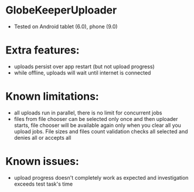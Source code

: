 # GlobeKeeperUploader

* Tested on Android tablet (6.0), phone (9.0)

# Extra features:
- uploads persist over app restart (but not upload progress)
- while offline, uploads will wait until internet is connected

# Known limitations:
- all uploads run in parallel, there is no limit for concurrent jobs 
- files from file chooser can be selected only once and then uploader starts, file chooser will be available again only when you clear all you upload jobs. File sizes and files count validation checks all selected and denies all or accepts all

# Known issues:
- upload progress doesn't completely work as expected and investigation exceeds test task's time 
